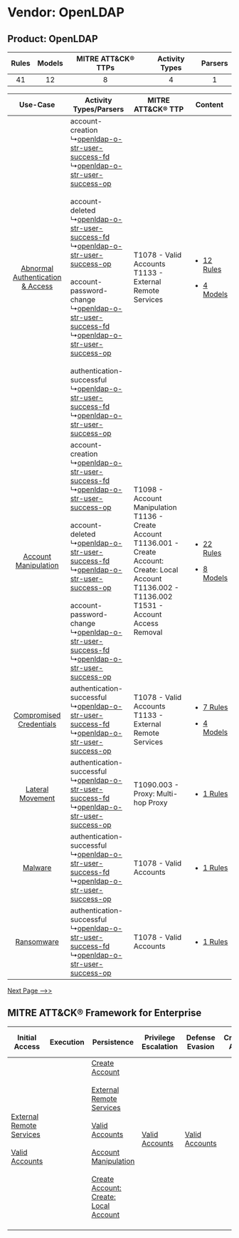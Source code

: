 Vendor: OpenLDAP
================
Product: OpenLDAP
-----------------
| Rules | Models | MITRE ATT&CK® TTPs | Activity Types | Parsers |
|:-----:|:------:|:------------------:|:--------------:|:-------:|
|  41   |   12   |         8          |       4        |    1    |

|    Use-Case    | Activity Types/Parsers    | MITRE ATT&CK® TTP    | Content    |
|:----:| ---- | ---- | ---- |
| [Abnormal Authentication & Access](../../../UseCases/uc_abnormal_authentication_&_access.md) |  account-creation<br> ↳[openldap-o-str-user-success-fd](Ps/pC_openldapostrusersuccessfd.md)<br> ↳[openldap-o-str-user-success-op](Ps/pC_openldapostrusersuccessop.md)<br><br> account-deleted<br> ↳[openldap-o-str-user-success-fd](Ps/pC_openldapostrusersuccessfd.md)<br> ↳[openldap-o-str-user-success-op](Ps/pC_openldapostrusersuccessop.md)<br><br> account-password-change<br> ↳[openldap-o-str-user-success-fd](Ps/pC_openldapostrusersuccessfd.md)<br> ↳[openldap-o-str-user-success-op](Ps/pC_openldapostrusersuccessop.md)<br><br> authentication-successful<br> ↳[openldap-o-str-user-success-fd](Ps/pC_openldapostrusersuccessfd.md)<br> ↳[openldap-o-str-user-success-op](Ps/pC_openldapostrusersuccessop.md)<br> | T1078 - Valid Accounts<br>T1133 - External Remote Services<br>    | [<ul><li>12 Rules</li></ul><ul><li>4 Models</li></ul>](RM/r_m_openldap_openldap_Abnormal_Authentication_&_Access.md) |
|    [Account Manipulation](../../../UseCases/uc_account_manipulation.md)    |  account-creation<br> ↳[openldap-o-str-user-success-fd](Ps/pC_openldapostrusersuccessfd.md)<br> ↳[openldap-o-str-user-success-op](Ps/pC_openldapostrusersuccessop.md)<br><br> account-deleted<br> ↳[openldap-o-str-user-success-fd](Ps/pC_openldapostrusersuccessfd.md)<br> ↳[openldap-o-str-user-success-op](Ps/pC_openldapostrusersuccessop.md)<br><br> account-password-change<br> ↳[openldap-o-str-user-success-fd](Ps/pC_openldapostrusersuccessfd.md)<br> ↳[openldap-o-str-user-success-op](Ps/pC_openldapostrusersuccessop.md)<br>    | T1098 - Account Manipulation<br>T1136 - Create Account<br>T1136.001 - Create Account: Create: Local Account<br>T1136.002 - T1136.002<br>T1531 - Account Access Removal<br> | [<ul><li>22 Rules</li></ul><ul><li>8 Models</li></ul>](RM/r_m_openldap_openldap_Account_Manipulation.md)    |
|          [Compromised Credentials](../../../UseCases/uc_compromised_credentials.md)          |  authentication-successful<br> ↳[openldap-o-str-user-success-fd](Ps/pC_openldapostrusersuccessfd.md)<br> ↳[openldap-o-str-user-success-op](Ps/pC_openldapostrusersuccessop.md)<br>    | T1078 - Valid Accounts<br>T1133 - External Remote Services<br>    | [<ul><li>7 Rules</li></ul><ul><li>4 Models</li></ul>](RM/r_m_openldap_openldap_Compromised_Credentials.md)    |
|    [Lateral Movement](../../../UseCases/uc_lateral_movement.md)    |  authentication-successful<br> ↳[openldap-o-str-user-success-fd](Ps/pC_openldapostrusersuccessfd.md)<br> ↳[openldap-o-str-user-success-op](Ps/pC_openldapostrusersuccessop.md)<br>    | T1090.003 - Proxy: Multi-hop Proxy<br>    | [<ul><li>1 Rules</li></ul>](RM/r_m_openldap_openldap_Lateral_Movement.md)    |
|    [Malware](../../../UseCases/uc_malware.md)    |  authentication-successful<br> ↳[openldap-o-str-user-success-fd](Ps/pC_openldapostrusersuccessfd.md)<br> ↳[openldap-o-str-user-success-op](Ps/pC_openldapostrusersuccessop.md)<br>    | T1078 - Valid Accounts<br>    | [<ul><li>1 Rules</li></ul>](RM/r_m_openldap_openldap_Malware.md)    |
|    [Ransomware](../../../UseCases/uc_ransomware.md)    |  authentication-successful<br> ↳[openldap-o-str-user-success-fd](Ps/pC_openldapostrusersuccessfd.md)<br> ↳[openldap-o-str-user-success-op](Ps/pC_openldapostrusersuccessop.md)<br>    | T1078 - Valid Accounts<br>    | [<ul><li>1 Rules</li></ul>](RM/r_m_openldap_openldap_Ransomware.md)    |
[Next Page -->>](2_ds_openldap_openldap.md)

MITRE ATT&CK® Framework for Enterprise
--------------------------------------
| Initial Access                                                                                                                                   | Execution | Persistence                                                                                                                                                                                                                                                                                                                                                                                | Privilege Escalation                                                | Defense Evasion                                                     | Credential Access | Discovery | Lateral Movement | Collection | Command and Control                                                                                                                       | Exfiltration | Impact                                                                      |
| ------------------------------------------------------------------------------------------------------------------------------------------------ | --------- | ------------------------------------------------------------------------------------------------------------------------------------------------------------------------------------------------------------------------------------------------------------------------------------------------------------------------------------------------------------------------------------------ | ------------------------------------------------------------------- | ------------------------------------------------------------------- | ----------------- | --------- | ---------------- | ---------- | ----------------------------------------------------------------------------------------------------------------------------------------- | ------------ | --------------------------------------------------------------------------- |
| [External Remote Services](https://attack.mitre.org/techniques/T1133)<br><br>[Valid Accounts](https://attack.mitre.org/techniques/T1078)<br><br> |           | [Create Account](https://attack.mitre.org/techniques/T1136)<br><br>[External Remote Services](https://attack.mitre.org/techniques/T1133)<br><br>[Valid Accounts](https://attack.mitre.org/techniques/T1078)<br><br>[Account Manipulation](https://attack.mitre.org/techniques/T1098)<br><br>[Create Account: Create: Local Account](https://attack.mitre.org/techniques/T1136/001)<br><br> | [Valid Accounts](https://attack.mitre.org/techniques/T1078)<br><br> | [Valid Accounts](https://attack.mitre.org/techniques/T1078)<br><br> |                   |           |                  |            | [Proxy: Multi-hop Proxy](https://attack.mitre.org/techniques/T1090/003)<br><br>[Proxy](https://attack.mitre.org/techniques/T1090)<br><br> |              | [Account Access Removal](https://attack.mitre.org/techniques/T1531)<br><br> |